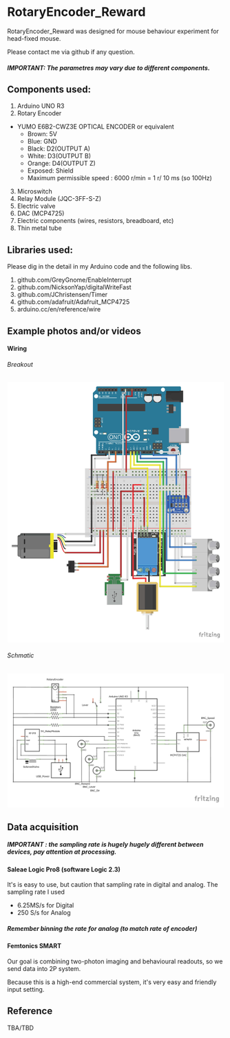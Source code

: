 # RotaryEncoder_Reward

RotaryEncoder_Reward was designed for mouse behaviour experiment for head-fixed mouse.

Please contact me via github if any question.

##### IMPORTANT: The parametres may vary due to different components.

## Components used:
1. Arduino UNO R3
2. Rotary Encoder
 -  YUMO E6B2-CWZ3E OPTICAL ENCODER or equivalent
    * Brown: 5V
    * Blue: GND
    * Black: D2(OUTPUT A)
    * White: D3(OUTPUT B)
    * Orange: D4(OUTPUT Z)
    * Exposed: Shield
    * Maximum permissible speed : 6000 r/min = 1 r/ 10 ms (so 100Hz)
3. Microswitch
4. Relay Module (JQC-3FF-S-Z)
6. Electric valve
7. DAC (MCP4725)
8. Electric components (wires, resistors, breadboard, etc)
9. Thin metal tube

## Libraries used:
Please dig in the detail in my Arduino code and the following libs.
1. github.com/GreyGnome/EnableInterrupt
2. github.com/NicksonYap/digitalWriteFast
3. github.com/JChristensen/Timer
4. github.com/adafruit/Adafruit_MCP4725
5. arduino.cc/en/reference/wire

## Example photos and/or videos
#### Wiring 
###### Breakout
![Breakout](https://github.com/pywugate/RotaryEncoder_Reward/blob/b42652cc0a700b8c1a3ae59be8ff0ebda8aa9c27/RotaryEncoder_Reward_bb.jpg)
###### Schmatic
![Schmatic](https://github.com/pywugate/RotaryEncoder_Reward/blob/ff5aa5d5ec1e675ef749c29bd2ef246359cd9f5a/RotaryEncoder_Reward_schem.jpg)

## Data acquisition
##### IMPORTANT : the sampling rate is hugely hugely different between devices, pay attention at processing.
#### Saleae Logic Pro8 (software Logic 2.3)
It's is easy to use, but caution that sampling rate in digital and analog.
The sampling rate I used
 - 6.25MS/s for Digital
 - 250 S/s  for Analog
##### Remember binning the rate for analog (to match rate of encoder)

#### Femtonics SMART
Our goal is combining two-photon imaging and behavioural readouts, so we send data into 2P system.

Because this is a high-end commercial system, it's very easy and friendly input setting.


## Reference
TBA/TBD
